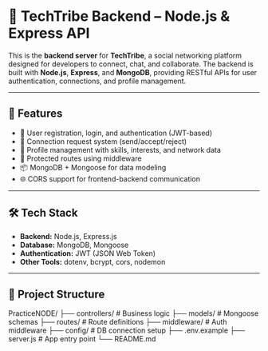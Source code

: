 # 🔗 TechTribe Backend – Node.js & Express API

This is the **backend server** for **TechTribe**, a social networking platform designed for developers to connect, chat, and collaborate. The backend is built with **Node.js**, **Express**, and **MongoDB**, providing RESTful APIs for user authentication, connections, and profile management.

---

## 🚀 Features

- 👤 User registration, login, and authentication (JWT-based)
- 🤝 Connection request system (send/accept/reject)
- 📝 Profile management with skills, interests, and network data
- 🔐 Protected routes using middleware
- 📦 MongoDB + Mongoose for data modeling
- 🌐 CORS support for frontend-backend communication

---

## 🛠️ Tech Stack

- **Backend:** Node.js, Express.js
- **Database:** MongoDB, Mongoose
- **Authentication:** JWT (JSON Web Token)
- **Other Tools:** dotenv, bcrypt, cors, nodemon

---

## 📂 Project Structure
PracticeNODE/
├── controllers/ # Business logic
├── models/ # Mongoose schemas
├── routes/ # Route definitions
├── middleware/ # Auth middleware
├── config/ # DB connection setup
├── .env.example
├── server.js # App entry point
└── README.md
